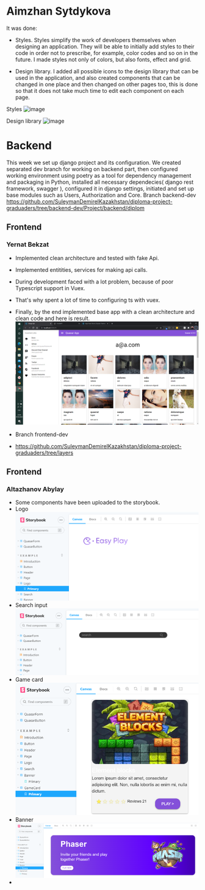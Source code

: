# Aimzhan Sytdykova

It was done:

* Styles. Styles simplify the work of developers themselves when designing an application. They will be able to initially add styles to their code in order not to prescribe, for example, color codes and so on in the future. I made styles not only of colors, but also fonts, effect and grid.

* Design library. I added all possible icons to the design library that can be used in the application, and also created components that can be changed in one place and then changed on other pages too, this is done so that it does not take much time to edit each component on each page.

Styles
![image](https://user-images.githubusercontent.com/49391323/157092002-d6f58adb-b35b-4113-a5f0-88819f6fe3e0.png)

Design library
![image](https://user-images.githubusercontent.com/49391323/157092175-c93ce16e-ccd8-49cc-8e4a-b2e9bfaaf726.png)

# Backend
This week we set up django project and its configuration. We created separated dev branch for working on backend part, then configured working environment using poetry as a tool for dependency management and packaging in Python, installed all necessary dependecies( django rest framework, swagger ), configured it in django settings,  initiated and set up base modules such as Users, Authorization and Core. Branch backend-dev
https://github.com/SuleymanDemirelKazakhstan/diploma-project-graduaders/tree/backend-dev/Project/backend/diplom


## Frontend
### Yernat Bekzat
* Implemented clean architecture and tested with fake Api.
* Implemented entitities, services for making api calls.

* During development faced with a lot problem, because of poor Typescript support in Vuex.
* That's why spent a lot of time to configuring ts with vuex.

* Finally, by the end implemented base app with a clean architecture and clean code and here is result. 
![alt week5-mock](./week5/web-app-mock-data.png)
* Branch frontend-dev
* https://github.com/SuleymanDemirelKazakhstan/diploma-project-graduaders/tree/layers
## Frontend
### Altazhanov Abylay

* Some components have been uploaded to the storybook.
* Logo
![logo](./week5/logo.PNG)
* Search input
![search](./week5/search.PNG)
* Game card
![game card](./week5/gameCard.PNG)
* Banner
![logo](./week5/banner.PNG)
* 